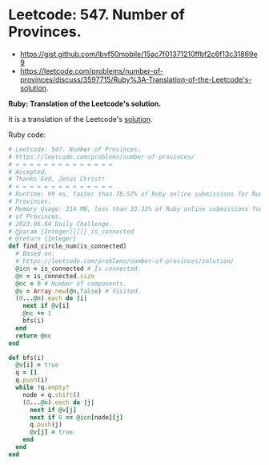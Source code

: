 # Leetcode: 547. Number of Provinces.

- https://gist.github.com/lbvf50mobile/15ac7f01371210ffbf2c6f13c31869e9
- https://leetcode.com/problems/number-of-provinces/discuss/3597715/Ruby%3A-Translation-of-the-Leetcode's-solution.

**Ruby: Translation of the Leetcode's solution.**

It is a translation of the Leetcode's [solution](https://leetcode.com/problems/number-of-provinces/solution/).


Ruby code:
```Ruby
# Leetcode: 547. Number of Provinces.
# https://leetcode.com/problems/number-of-provinces/
# = = = = = = = = = = = = = =
# Accepted.
# Thanks God, Jesus Christ!
# = = = = = = = = = = = = = =
# Runtime: 99 ms, faster than 78.57% of Ruby online submissions for Number of
# Provinces.
# Memory Usage: 214 MB, less than 33.33% of Ruby online submissions for Number
# of Provinces.
# 2023.06.04 Daily Challenge.
# @param {Integer[][]} is_connected
# @return {Integer}
def find_circle_num(is_connected)
  # Based on:
  # https://leetcode.com/problems/number-of-provinces/solution/
  @icn = is_connected # Is connected.
  @n = is_connected.size
  @nc = 0 # Number of components.
  @v = Array.new(@n,false) # Visited.
  (0...@n).each do |i|
    next if @v[i]
    @nc += 1
    bfs(i)
  end
  return @nc
end

def bfs(i)
  @v[i] = true
  q = []
  q.push(i)
  while !q.empty?
    node = q.shift()
    (0...@n).each do |j|
      next if @v[j]
      next if 0 == @icn[node][j]
      q.push(j)
      @v[j] = true
    end
  end
end
```
